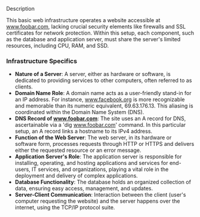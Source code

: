 Description

This basic web infrastructure operates a website accessible at www.foobar.com, lacking crucial security elements like firewalls and SSL certificates for network protection. Within this setup, each component, such as the database and application server, must share the server's limited resources, including CPU, RAM, and SSD.

### Infrastructure Specifics

- **Nature of a Server**: A server, either as hardware or software, is dedicated to providing services to other computers, often referred to as clients.
- **Domain Name Role**: A domain name acts as a user-friendly stand-in for an IP address. For instance, www.facebook.org is more recognizable and memorable than its numeric equivalent, 69.63.176.13. This aliasing is coordinated within the Domain Name System (DNS).
- **DNS Record of www.foobar.com**: The site uses an A record for DNS, ascertainable via a 'dig www.foobar.com' command. In this particular setup, an A record links a hostname to its IPv4 address.
- **Function of the Web Server**: The web server, in its hardware or software form, processes requests through HTTP or HTTPS and delivers either the requested resource or an error message.
- **Application Server's Role**: The application server is responsible for installing, operating, and hosting applications and services for end-users, IT services, and organizations, playing a vital role in the deployment and delivery of complex applications.
- **Database Functionality**: The database holds an organized collection of data, ensuring easy access, management, and updates.
- **Server-Client Communication**: Interaction between the client (user's computer requesting the website) and the server happens over the internet, using the TCP/IP protocol suite.
